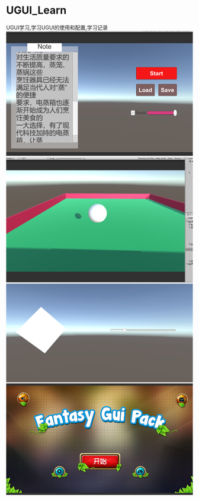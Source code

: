 # UGUI_Learn
 UGUI学习,学习UGUI的使用和配置,学习记录
![image](https://github.com/1264600905/UGUI_Learn/blob/master/note/01.png)
![image](https://github.com/1264600905/UGUI_Learn/blob/master/note/02.png)
![image](https://github.com/1264600905/UGUI_Learn/blob/master/note/03.png)
![image](https://github.com/1264600905/UGUI_Learn/blob/master/note/04.png)